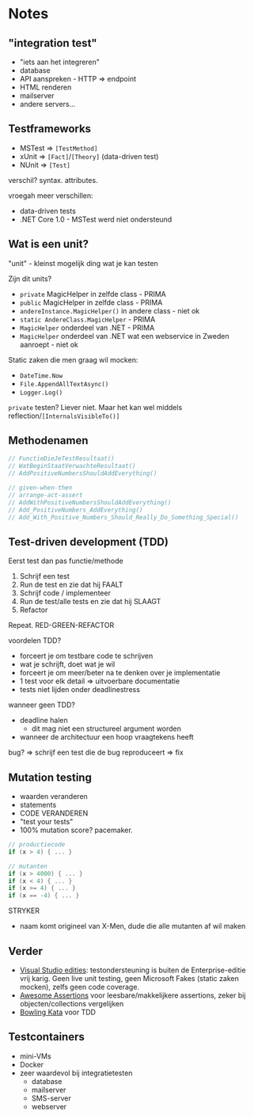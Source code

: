 # Notes

## "integration test"

- "iets aan het integreren"
- database
- API aanspreken - HTTP => endpoint
- HTML renderen
- mailserver
- andere servers...

## Testframeworks

- MSTest => `[TestMethod]`
- xUnit => `[Fact]`/`[Theory]` (data-driven test)
- NUnit => `[Test]`

verschil? syntax. attributes.

vroegah meer verschillen:
- data-driven tests
- .NET Core 1.0 - MSTest werd niet ondersteund

## Wat is een unit?

"unit" - kleinst mogelijk ding wat je kan testen

Zijn dit units?

- `private` MagicHelper in zelfde class - PRIMA
- `public` MagicHelper in zelfde class - PRIMA
- `andereInstance.MagicHelper()` in andere class - niet ok
- `static AndereClass.MagicHelper` - PRIMA
- `MagicHelper` onderdeel van .NET - PRIMA
- `MagicHelper` onderdeel van .NET wat een webservice in Zweden aanroept - niet ok

Static zaken die men graag wil mocken:

- `DateTime.Now`
- `File.AppendAllTextAsync()`
- `Logger.Log()`

`private` testen? Liever niet. Maar het kan wel middels reflection/`[InternalsVisibleTo()]`

## Methodenamen

```cs
// FunctieDieJeTestResultaat()
// WatBeginStaatVerwachteResultaat()
// AddPositiveNumbersShouldAddEverything()

// given-when-then
// arrange-act-assert
// AddWithPositiveNumbersShouldAddEverything()
// Add_PositiveNumbers_AddEverything()
// Add_With_Positive_Numbers_Should_Really_Do_Something_Special()
```

## Test-driven development (TDD)

Eerst test dan pas functie/methode

1. Schrijf een test
2. Run de test en zie dat hij FAALT
3. Schrijf code / implementeer
4. Run de test/alle tests en zie dat hij SLAAGT
5. Refactor

Repeat. RED-GREEN-REFACTOR

voordelen TDD?

- forceert je om testbare code te schrijven
- wat je schrijft, doet wat je wil
- forceert je om meer/beter na te denken over je implementatie
- 1 test voor elk detail => uitvoerbare documentatie
- tests niet lijden onder deadlinestress

wanneer geen TDD?

- deadline halen
  - dit mag niet een structureel argument worden
- wanneer de architectuur een hoop vraagtekens heeft

bug?
=> schrijf een test die de bug reproduceert
=> fix

## Mutation testing

- waarden veranderen
- statements
- CODE VERANDEREN
- "test your tests"
- 100% mutation score? pacemaker.

```cs
// productiecode
if (x > 4) { ... }

// mutanten
if (x > 4000) { ... }
if (x < 4) { ... }
if (x >= 4) { ... }
if (x == -4) { ... }
```

STRYKER
- naam komt origineel van X-Men, dude die alle mutanten af wil maken

## Verder

- [Visual Studio edities](https://visualstudio.microsoft.com/vs/compare/): testondersteuning is buiten de Enterprise-editie vrij karig. Geen live unit testing, geen Microsoft Fakes (static zaken mocken), zelfs geen code coverage.
- [Awesome Assertions](https://awesomeassertions.org/) voor leesbare/makkelijkere assertions, zeker bij objecten/collections vergelijken
- [Bowling Kata](https://codingdojo.org/kata/Bowling/) voor TDD

## Testcontainers

- mini-VMs
- Docker
- zeer waardevol bij integratietesten
  - database
  - mailserver
  - SMS-server
  - webserver
